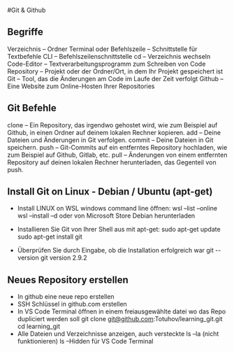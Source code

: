 #Git & Github

## Begriffe

Verzeichnis – Ordner
Terminal oder Befehlszeile – Schnittstelle für Textbefehle
CLI – Befehlszeilenschnittstelle
cd – Verzeichnis wechseln
Code-Editor – Textverarbeitungsprogramm zum Schreiben von Code
Repository – Projekt oder der Ordner/Ort, in dem Ihr Projekt gespeichert ist
Git – Tool, das die Änderungen am Code im Laufe der Zeit verfolgt
Github – Eine Website zum Online-Hosten Ihrer Repositories

## Git Befehle

clone – Ein Repository, das irgendwo gehostet wird, wie zum Beispiel auf Github, in einen Ordner auf deinem lokalen Rechner kopieren.
add – Deine Dateien und Änderungen in Git verfolgen.
commit – Deine Dateien in Git speichern.
push – Git-Commits auf ein entferntes Repository hochladen, wie zum Beispiel auf Github, Gitlab, etc.
pull – Änderungen von einem entfernten Repository auf deinen lokalen Rechner herunterladen, das Gegenteil von push.

## Install Git on Linux - Debian / Ubuntu (apt-get)

-   Install LINUX on WSL
    windows command line öffnen:
    wsl –list –online
    wsl –install –d <Distro name>
    oder von Microsoft Store Debian herunterladen

-   Installieren Sie Git von Ihrer Shell aus mit apt-get:
    sudo apt-get update
    sudo apt-get install git
-   Überprüfen Sie durch Eingabe, ob die Installation erfolgreich war
    git --version
    git version 2.9.2

## Neues Repository erstellen

-   In github eine neue repo erstellen
-   SSH Schlüssel in github.com erstellen
-   In VS Code Terminal öffnen in einem freiausgewählte datei wo das Repo dupliciert werden soll
    git clone git@github.com:Totuhov/learning_git.git
    cd learning_git
-   Alle Dateien und Verzeichnisse anzeigen, auch versteckte
    ls –la (nicht funktionieren)
    ls –Hidden für VS Code Terminal
